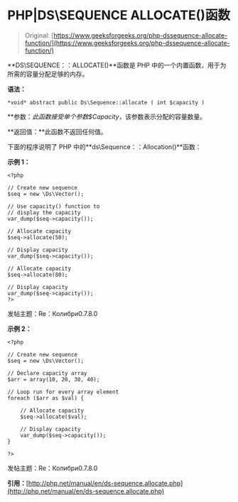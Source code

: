 # PHP|DS\SEQUENCE ALLOCATE()函数

> Original: [https://www.geeksforgeeks.org/php-dssequence-allocate-function/](https://www.geeksforgeeks.org/php-dssequence-allocate-function/)

**DS\SEQUENCE：：ALLOCATE()**函数是 PHP 中的一个内置函数，用于为所需的容量分配足够的内存。

**语法：**

```
*void* abstract public Ds\Sequence::allocate ( int $capacity )

```

**参数：**此函数接受单个参数*$Capacity*，该参数表示分配的容量数量。

**返回值：**此函数不返回任何值。

下面的程序说明了 PHP 中的**ds\Sequence：：Allocation()**函数：

**示例 1：**

```
<?php

// Create new sequence
$seq = new \Ds\Vector();

// Use capacity() function to 
// display the capacity
var_dump($seq->capacity());

// Allocate capacity
$seq->allocate(50);

// Display capacity
var_dump($seq->capacity());

// Allocate capacity
$seq->allocate(80);

// Display capacity
var_dump($seq->capacity());
?>
```

发帖主题：Re：Колибри0.7.8.0

**示例 2：**

```
<?php

// Create new sequence
$seq = new \Ds\Vector();

// Declare capacity array
$arr = array(10, 20, 30, 40);

// Loop run for every array element  
foreach ($arr as $val) {  

    // Allocate capacity
    $seq->allocate($val);

    // Display capacity
    var_dump($seq->capacity());
}

?>
```

发帖主题：Re：Колибри0.7.8.0

**引用：**[http://php.net/manual/en/ds-sequence.allocate.php](http://php.net/manual/en/ds-sequence.allocate.php)